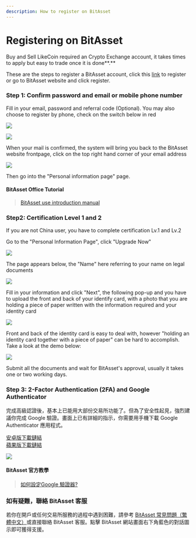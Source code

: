 ```yaml
---
description: How to register on BitAsset
---
```


# Registering on BitAsset

Buy and Sell LikeCoin required an Crypto Exchange account, it takes times to apply but easy to trade once it is done**.**

These are the steps to register a BitAsset account, click this [link](https://www.bitasset.com/reg) to register or go to BitAsset website and click register.

### Step 1: Confirm password and email or mobile phone number

Fill in your email, password and referral code \(Optional\). You may also choose to register by phone, check on the switch below in red

![](../../.gitbook/assets/bitasset-1.png)

![](../../.gitbook/assets/bitasset-2.png)

When your mail is confirmed, the system will bring you back to the BitAsset website frontpage, click on the top right hand corner of your email address

![](../../.gitbook/assets/bitasset-3.png)

Then go into the "Personal information page" page.

#### BitAsset Office Tutorial

> [BitAsset use introduction manual](https://bitasset.zendesk.com/hc/en-us/articles/360012894432-BitAsset-use-introduction-manual)

### Step2: Certification Level 1 and 2

If you are not China user, you have to complete certification Lv.1 and Lv.2

Go to the "Personal Information Page", click "Upgrade Now"

![](../../.gitbook/assets/bitasset-4.png)

The page appears below, the "Name" here referring to your name on legal documents

![](../../.gitbook/assets/bitasset-5.png)

Fill in your information and click "Next", the following pop-up and you have to upload the front and back of your identify card, with a photo that you are holding a piece of paper written with the information required and your identity card

![](../../.gitbook/assets/bitasset-6.png)

Front and back of the identity card is easy to deal with, however "holding an identity card together with a piece of paper" can be hard to accomplish. Take a look at the demo below:

![](../../.gitbook/assets/bitasset-7.jpg)

Submit all the documents and wait for BitAsset's approval, usually it takes one or two working days.

### Step 3: 2-Factor Authentication \(2FA\) and Google Authenticator <a id="3-google-"></a>

完成高級認證後，基本上已能用大部份交易所功能了。但為了安全性起見，強烈建議你完成 Google 驗證。畫面上已有詳細的指示，你需要用手機下載  Google Authenticator 應用程式。

[安卓版下載鏈結](https://play.google.com/store/apps/details?id=com.google.android.apps.authenticator2&hl=zh_TW)  
[蘋果版下載鏈結](https://apps.apple.com/hk/app/google-authenticator/id388497605)

![](../../.gitbook/assets/bitasset-8.png)

#### BitAsset 官方教學

> [如何設定Google 驗證器?](https://bitasset.zendesk.com/hc/zh-tw/articles/360018687671-%E5%A6%82%E4%BD%95%E8%A8%AD%E5%AE%9AGoogle-%E9%A9%97%E8%AD%89%E5%99%A8-)

### 如有疑難，聯絡 BitAsset 客服

若你在開戶或任何交易所服務的過程中遇到困難，請參考 [BitAsset 常見問題（繁體中文）](https://bitasset.zendesk.com/hc/zh-tw/categories/360000754651-%E5%B8%B8%E8%A6%8B%E5%95%8F%E9%A1%8C)或直接聯絡 BitAsset 客服。點擊 BitAsset 網站畫面右下角藍色的對話圖示即可獲得支援。

